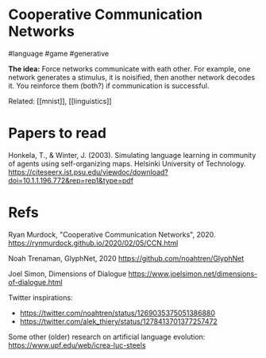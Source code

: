 # Cooperative Communication Networks

#language #game #generative

**The idea:** Force networks communicate with eath other. For example, one network generates a stimulus, it is noisified, then another network decodes it. You reinforce them (both?) if communication is successful.

Related: [[mnist]], [[linguistics]]

# Papers to read

Honkela, T., & Winter, J. (2003). Simulating language learning in community of agents using self-organizing maps. Helsinki University of Technology. https://citeseerx.ist.psu.edu/viewdoc/download?doi=10.1.1.196.772&rep=rep1&type=pdf

# Refs

Ryan Murdock, "Cooperative Communication Networks", 2020.
https://rynmurdock.github.io/2020/02/05/CCN.html

Noah Trenaman, GlyphNet, 2020
https://github.com/noahtren/GlyphNet

Joel Simon, Dimensions of Dialogue
https://www.joelsimon.net/dimensions-of-dialogue.html

Twitter inspirations:
* https://twitter.com/noahtren/status/1269035375051386880
* https://twitter.com/alek_thiery/status/1278413701377257472

Some other (older) research on artificial language evolution: https://www.upf.edu/web/icrea-luc-steels